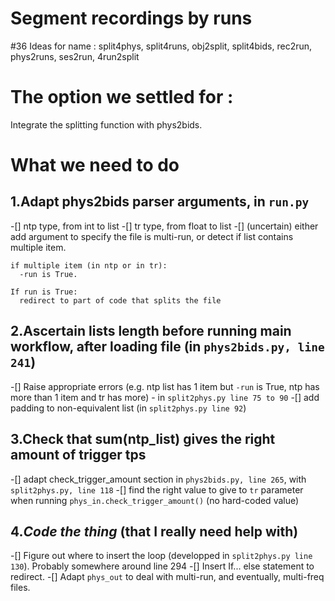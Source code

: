 # Segment recordings by runs

#36
Ideas for name : split4phys, split4runs, obj2split,  split4bids, rec2run, phys2runs, ses2run, 4run2split

# The option we settled for :
Integrate the splitting function with phys2bids.

# What we need to do
## 1.Adapt phys2bids parser arguments, in `run.py`
-[] ntp type, from int to list
-[] tr type, from float to list
-[] (uncertain) either add argument to specify the file is multi-run, or detect if list contains multiple item.

```
if multiple item (in ntp or in tr):
  -run is True.

If run is True:
  redirect to part of code that splits the file
```

## 2.Ascertain lists length before running main workflow, after loading file (in `phys2bids.py, line 241`)
-[] Raise appropriate errors (e.g. ntp list has 1 item but `-run` is True, ntp has more than 1 item and tr has more) - in `split2phys.py line 75 to 90`
-[] add padding to non-equivalent list (in `split2phys.py line 92`)
## 3.Check that sum(ntp_list) gives the right amount of trigger tps
-[] adapt check_trigger_amount section in `phys2bids.py, line 265`, with `split2phys.py, line 118`
-[] find the right value to give to `tr` parameter when running `phys_in.check_trigger_amount()` (no hard-coded value)
## 4.***Code the thing*** (that I really need help with)
-[] Figure out where to insert the loop (developped in `split2phys.py line 130`). Probably somewhere around line 294
-[] Insert If... else statement to redirect.
-[] Adapt `phys_out` to deal with multi-run, and eventually, multi-freq files.
